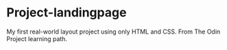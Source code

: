 # Project-landingpage
My first real-world layout project using only HTML and CSS. From The Odin Project learning path.

